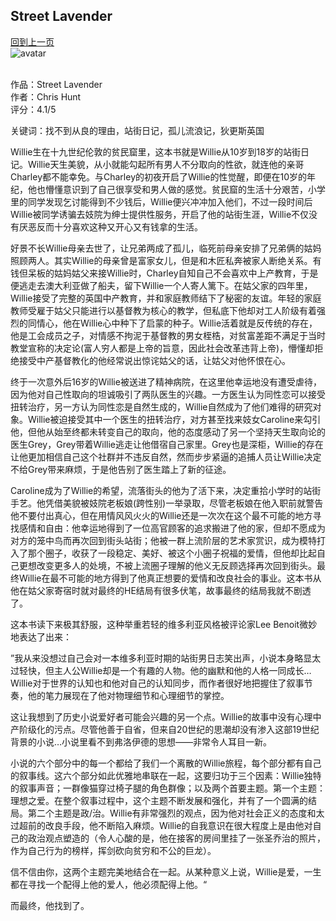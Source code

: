 ## Street Lavender
[回到上一页](https://boheme13.github.io/Reviews/)  &nbsp;&nbsp; <br>
![avatar](https://i.ibb.co/KbgqTzs/IMG-3545.jpg)
<br/>
<br/>

作品：Street Lavender <br>
作者：Chris Hunt <br>
评分：4.1/5 <br>

关键词：找不到从良的理由，站街日记，孤儿流浪记，狄更斯英国

Willie生在十九世纪伦敦的贫民窟里，这本书就是Willie从10岁到18岁的站街日记。Willie天生美貌，从小就能勾起所有男人不分取向的性欲，就连他的亲哥Charley都不能幸免。与Charley的初夜开启了Willie的性觉醒，即便在10岁的年纪，他也懵懂意识到了自己很享受和男人做的感觉。贫民窟的生活十分艰苦，小学里的同学发现乞讨能得到不少钱后，Willie便兴冲冲加入他们，不过一段时间后Willie被同学诱骗去妓院为绅士提供性服务，开启了他的站街生涯，Willie不仅没有厌恶反而十分喜欢这种又开心又有钱拿的生活。

好景不长Willie母亲去世了，让兄弟两成了孤儿，临死前母亲安排了兄弟俩的姑妈照顾两人。其实Willie的母亲曾是富家女儿，但是和木匠私奔被家人断绝关系。有钱但呆板的姑妈姑父来接Willie时，Charley自知自己不会喜欢中上产教育，于是便逃走去澳大利亚做了船夫，留下Willie一个人寄人篱下。在姑父家的四年里，Willie接受了完整的英国中产教育，并和家庭教师结下了秘密的友谊。年轻的家庭教师受雇于姑父只能进行以基督教为核心的教学，但私底下他却对工人阶级有着强烈的同情心，他在Willie心中种下了启蒙的种子。Willie活着就是反传统的存在，他是工会成员之子，对情感不拘泥于基督教的男女桎梏，对贫富差距不满足于当时教堂宣称的决定论(富人穷人都是上帝的旨意，因此社会改革违背上帝)，懵懂却拒绝接受中产基督教化的他经常说出惊诧姑父的话，让姑父对他怀恨在心。

终于一次意外后16岁的Willie被送进了精神病院，在这里他幸运地没有遭受虐待，因为他对自己性取向的坦诚吸引了两队医生的兴趣。一方医生认为同性恋可以接受扭转治疗，另一方认为同性恋是自然生成的，Willie自然成为了他们难得的研究对象。Willie被迫接受其中一个医生的扭转治疗，对方甚至找来妓女Caroline来勾引他，但他从始至终都未转变自己的取向，他的态度感动了另一个坚持天生取向论的医生Grey，Grey带着Willie逃走让他借宿自己家里。Grey也是深柜，Willie的存在让他更加相信自己这个社群并不违反自然，然而步步紧逼的追捕人员让Willie决定不给Grey带来麻烦，于是他告别了医生踏上了新的征途。

Caroline成为了Willie的希望，流落街头的他为了活下来，决定重拾小学时的站街手艺。他凭借美貌被妓院老板娘(跨性别)一举录取，尽管老板娘在他入职前就警告他不要付出真心，但在用情风风火火的Willie还是一次次在这个最不可能的地方寻找感情和自由：他幸运地得到了一位高官顾客的追求搬进了他的家，但却不愿成为对方的笼中鸟而再次回到街头站街；他被一群上流阶层的艺术家赏识，成为模特打入了那个圈子，收获了一段稳定、美好、被这个小圈子祝福的爱情，但他却比起自己更想改变更多人的处境，不被上流圈子理解的他义无反顾选择再次回到街头。最终Willie在最不可能的地方得到了他真正想要的爱情和改良社会的事业。这本书从他在姑父家寄宿时就对最终的HE结局有很多伏笔，故事最终的结局我就不剧透了。

这本书读下来极其舒服，这种举重若轻的维多利亚风格被评论家Lee Benoit微妙地表达了出来：

”我从来没想过自己会对一本维多利亚时期的站街男日志笑出声，小说本身略显太过轻快，但主人公Willie却是一个有趣的人物。他的幽默和他的人格一同成长…Willie对于世界的认知也和他对自己的认知同步，而作者很好地把握住了叙事节奏，他的笔力展现在了他对物理细节和心理细节的掌控。

这让我想到了历史小说爱好者可能会兴趣的另一个点。Willie的故事中没有心理中产阶级化的污点。尽管他善于自省，但来自20世纪的思潮却没有渗入这部19世纪背景的小说…小说里看不到弗洛伊德的思想——非常令人耳目一新。

小说的六个部分中的每一个都给了我们一个离散的Willie旅程，每个部分都有自己的叙事线。这六个部分如此优雅地串联在一起，这要归功于三个因素：Willie独特的叙事声音；一群像猫穿过椅子腿的角色群像；以及两个首要主题。第一个主题：理想之爱。在整个叙事过程中，这个主题不断发展和强化，并有了一个圆满的结局。第二个主题是政/治。Willie有非常强烈的观点，因为他对社会正义的态度和太过超前的改良手段，他不断陷入麻烦。Willie的自我意识在很大程度上是由他对自己的政治观点塑造的（令人心酸的是，他在接客的房间里挂了一张圣乔治的照片，作为自己行为的榜样，挥剑砍向贫穷和不公的巨龙）。
 
信不信由你，这两个主题完美地结合在一起。从某种意义上说，Willie是爱，一生都在寻找一个配得上他的爱人，他必须配得上他。“

而最终，他找到了。